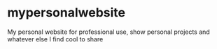 # mypersonalwebsite
My personal website for professional use, show personal projects and whatever else I find cool to share
